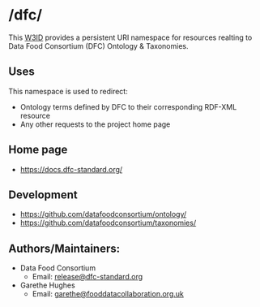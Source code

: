 # /dfc/

This [W3ID](https://w3id.org/) provides a persistent URI namespace for resources realting to Data Food Consortium (DFC) Ontology & Taxonomies.

## Uses
This namespace is used to redirect:
* Ontology terms defined by DFC to their corresponding RDF-XML resource
* Any other requests to the project home page

## Home page
* https://docs.dfc-standard.org/

## Development
* https://github.com/datafoodconsortium/ontology/
* https://github.com/datafoodconsortium/taxonomies/


## Authors/Maintainers:

* Data Food Consortium
  * Email: <release@dfc-standard.org>
* Garethe Hughes
  * Email: <garethe@fooddatacollaboration.org.uk>
